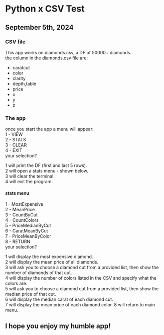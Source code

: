 # Python x CSV Test 
## September 5th, 2024

### CSV file
This app works on diamonds.csv, a DF of 50000+ diamonds.  
the column in the diamonds.csv file are:  
- caratcut
- color
- clarity
- depth,table
- price
- x
- y
- z

### The app
once you start the app a menu will appear:  
1 - VIEW  
2 - STATS  
3 - CLEAR  
4 - EXIT  
your selection?   

1 will print the DF (first and last 5 rows).  
2 will open a stats menu - shown below.  
3 will clear the terminal.  
4 will exit the program.

#### stats menu

1 - MostExpensive  
2 - MeanPrice  
3 - CountByCut  
4 - CountColors  
5 - PriceMedianByCut  
6 - CaratMeanByCut  
7 - PriceMeanByColor  
8 - RETURN  
your selection?  

1 will display the most expensive diamond.  
2 will display the mean price of all diamonds.  
3 will ask you to choose a diamond cut from a provided list, then show the number of diamonds of that cut.  
4 will display the number of colors listed in the CSV and specify what the colors are.  
5 will ask you to choose a diamond cut from a provided list, then show the median price of that cut.  
6 will display the median carat of each diamond cut.  
7 will display the mean price of each diamond color. 
8 will return to main menu.  


## I hope you enjoy my humble app!